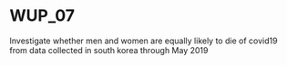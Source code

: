 # WUP_07
Investigate whether men and women are equally likely to die of covid19 from data collected in south korea through May 2019
